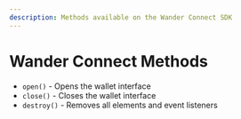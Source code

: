 ```yaml
---
description: Methods available on the Wander Connect SDK
---
```


# Wander Connect Methods

- `open()` - Opens the wallet interface
- `close()` - Closes the wallet interface
- `destroy()` - Removes all elements and event listeners